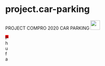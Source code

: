 # project.car-parking
PROJECT COMPRO 2020 CAR PARKING
<img src="https://raw.githubusercontent.com/MartinHeinz/MartinHeinz/master/wave.gif" width="30px">
<div style="background-color:red; width:10px; height:10px;">Phufa</div>
